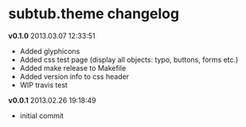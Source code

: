 # subtub.theme changelog

**v0.1.0** 2013.03.07 12:33:51

- Added glyphicons
- Added css test page (display all objects: typo, buttons, forms etc.)
- Added make release to Makefile
- Added version info to css header
- WIP travis test

**v0.0.1** 2013.02.26 19:18:49

- initial commit
